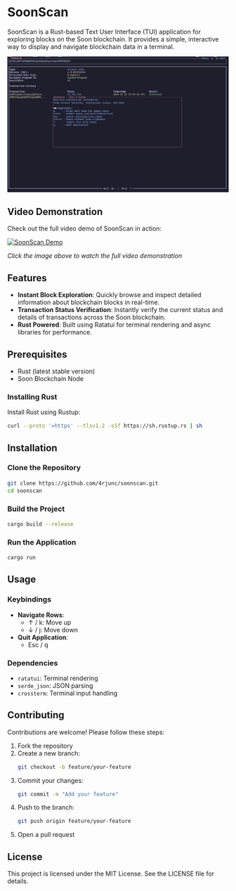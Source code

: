 # SoonScan

SoonScan is a Rust-based Text User Interface (TUI) application for exploring blocks on the Soon blockchain. It provides a simple, interactive way to display and navigate blockchain data in a terminal.

![ss](./assets/ss.png)

## Video Demonstration

Check out the full video demo of SoonScan in action:

[![SoonScan Demo](https://img.youtube.com/vi/qGA1Ti94bM8/0.jpg)](https://youtu.be/qGA1Ti94bM8)

_Click the image above to watch the full video demonstration_

## Features

- **Instant Block Exploration**: Quickly browse and inspect detailed information about blockchain blocks in real-time.
- **Transaction Status Verification**: Instantly verify the current status and details of transactions across the Soon blockchain.
- **Rust Powered**: Built using Ratatui for terminal rendering and async libraries for performance.

## Prerequisites

- Rust (latest stable version)
- Soon Blockchain Node

### Installing Rust

Install Rust using Rustup:

```bash
curl --proto '=https' --tlsv1.2 -sSf https://sh.rustup.rs | sh
```

## Installation

### Clone the Repository

```bash
git clone https://github.com/4rjunc/soonscan.git
cd soonscan
```

### Build the Project

```bash
cargo build --release
```

### Run the Application

```bash
cargo run
```

## Usage

### Keybindings

- **Navigate Rows**:
  - ↑ / k: Move up
  - ↓ / j: Move down
- **Quit Application**:
  - Esc / q

### Dependencies

- `ratatui`: Terminal rendering
- `serde_json`: JSON parsing
- `crossterm`: Terminal input handling

## Contributing

Contributions are welcome! Please follow these steps:

1. Fork the repository
2. Create a new branch:
   ```bash
   git checkout -b feature/your-feature
   ```
3. Commit your changes:
   ```bash
   git commit -m "Add your feature"
   ```
4. Push to the branch:
   ```bash
   git push origin feature/your-feature
   ```
5. Open a pull request

## License

This project is licensed under the MIT License. See the LICENSE file for details.
